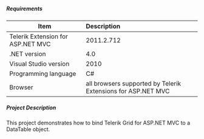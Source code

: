 ##### **Requirements** #####
|Item                               |Description|
|----------                         |:-------------|
|Telerik Extension for ASP.NET MVC  |2011.2.712|
|.NET version                       |4.0| 
|Visual Studio version              |2010| 
|Programming language               |C#|
|Browser                            |all browsers supported by Telerik Extensions for ASP.NET MVC|

##### **Project Description** #####
This project demonstrates how to bind Telerik Grid for ASP.NET MVC to a DataTable object.